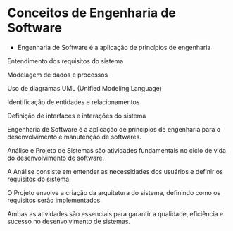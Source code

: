 # Conceitos de Engenharia de Software

- Engenharia de Software é a aplicação de princípios de engenharia

Entendimento dos requisitos do sistema

Modelagem de dados e processos

Uso de diagramas UML (Unified Modeling Language)

Identificação de entidades e relacionamentos

Definição de interfaces e interações do sistema

Engenharia de Software é a aplicação de princípios de engenharia para o desenvolvimento e manutenção de softwares.

Análise e Projeto de Sistemas são atividades fundamentais no ciclo de vida do desenvolvimento de software.

A Análise consiste em entender as necessidades dos usuários e definir os requisitos do sistema.

O Projeto envolve a criação da arquitetura do sistema, definindo como os requisitos serão implementados.

Ambas as atividades são essenciais para garantir a qualidade, eficiência e sucesso no desenvolvimento de sistemas.
